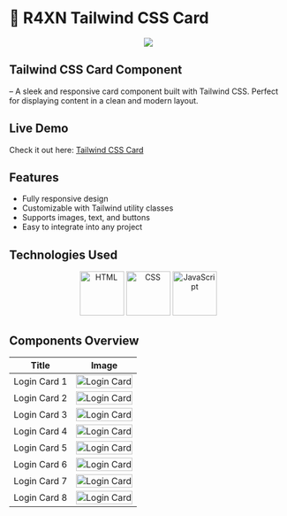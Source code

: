 # 🧬 R4XN Tailwind CSS Card 
<div align="center">
  <img src="https://github.com/um-xair/card/blob/main/assets/card-main.jpg" />
</div> 

## Tailwind CSS Card Component  
– A sleek and responsive card component built with Tailwind CSS. Perfect for displaying content in a clean and modern layout.

## Live Demo  
Check it out here: [Tailwind CSS Card](https://e-flower.netlify.app/)  

## Features
- Fully responsive design
- Customizable with Tailwind utility classes
- Supports images, text, and buttons
- Easy to integrate into any project  

## Technologies Used  

<p align="center">
  <img src="https://cdn.jsdelivr.net/gh/devicons/devicon/icons/html5/html5-original.svg" alt="HTML" width="80"/>
  <img src="https://cdn.jsdelivr.net/gh/devicons/devicon/icons/css3/css3-original.svg" alt="CSS" width="80"/>
  <img src="https://cdn.jsdelivr.net/gh/devicons/devicon/icons/javascript/javascript-original.svg" alt="JavaScript" width="80"/>
</p>

## Components Overview

| Title         | Image |
|---------------|-------|
| Login Card 1  | <img src="https://github.com/um-xair/card/blob/main/assets/main-card-1.jpg" alt="Login Card" width="100%"> |
| Login Card 2  | <img src="https://github.com/um-xair/card/blob/main/assets/main-card-2.jpg" alt="Login Card" width="100%"> |
| Login Card 3  | <img src="https://github.com/um-xair/card/blob/main/assets/main-card-3.jpg" alt="Login Card" width="100%"> | 
| Login Card 4  | <img src="https://github.com/um-xair/card/blob/main/assets/main-card-4.jpg" alt="Login Card" width="100%"> |
| Login Card 5  | <img src="https://github.com/um-xair/card/blob/main/assets/main-card-5.jpg" alt="Login Card" width="100%"> |
| Login Card 6  | <img src="https://github.com/um-xair/card/blob/main/assets/main-card-6.jpg" alt="Login Card" width="100%"> | 
| Login Card 7  | <img src="https://github.com/um-xair/card/blob/main/assets/main-card-7.jpg" alt="Login Card" width="100%"> | 
| Login Card 8  | <img src="https://github.com/um-xair/card/blob/main/assets/main-card-8.jpg" alt="Login Card" width="100%"> |
